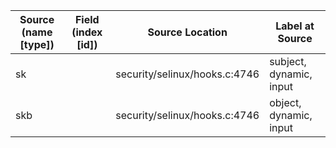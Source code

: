 | Source (name [type]) | Field (index [id]) | Source Location                        | Label at Source         |
|----------------------|--------------------|----------------------------------------|-------------------------|
| sk                   |                    | security/selinux/hooks.c:4746          | subject, dynamic, input |
| skb                  |                    | security/selinux/hooks.c:4746          | object, dynamic, input  |
